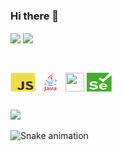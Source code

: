### Hi there 👋


<div>
  <!-- <a href="https://github.com/anuraghazra/github-readme-stats"> </a> -->
    <img height=200 align="center" src="https://github-readme-stats.vercel.app/api?username=Gui-Dias-Ferreira&theme=dracula" />
 
   <a style="inline-block" href="https://github.com/Gui-Dias-Ferreira/">
    <img height=200 align="center" src="https://github-readme-stats.vercel.app/api/top-langs?username=Gui-Dias-Ferreira&layout=compact&langs_count=8&card_width=320&theme=dracula" />
  </a>
  
</div>

##

<div style="display: inline_block"><br>
  <img align="center" height="30" width="40" src="https://github.com/devicons/devicon/blob/master/icons/javascript/javascript-original.svg"> 
  <img align="center" height="30" width="40" src="https://github.com/devicons/devicon/blob/master/icons/java/java-original-wordmark.svg">
  <img align="center" height="30" width="30" src="https://github.com/cypress-io/cypress-icons/blob/master/src/icons/icon_128x128.png">
  <img align="center" height="30" width="40" src="https://github.com/SeleniumHQ/heroku-selenium/blob/master/selenium-green.svg">
</div>

##

<div>
  <a href="https://www.linkedin.com/in/guilherme-dias-ferreira/" target="_blank"><img src="https://img.shields.io/badge/LinkedIn-0077B5?style=for-the-badge&logo=linkedin&logoColor=white"></a>
</div>

![Snake animation](https://github.com/Gui-Dias-Ferreira/)
